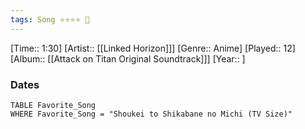 ```yaml
---
tags: Song ⭐⭐⭐⭐ 💛
---
```

[Time:: 1:30]
[Artist:: [[Linked Horizon]]]
[Genre:: Anime]
[Played:: 12]
[Album:: [[Attack on Titan Original Soundtrack]]]
[Year:: ]
### Dates
````dataview
TABLE Favorite_Song
WHERE Favorite_Song = "Shoukei to Shikabane no Michi (TV Size)"
````